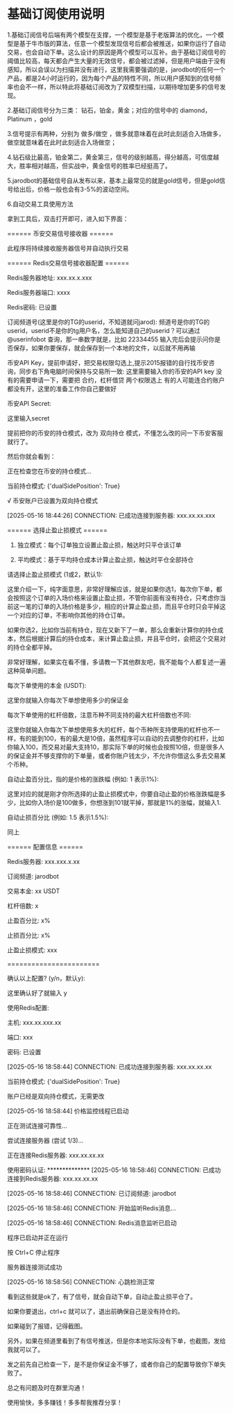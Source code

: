 # 基础订阅使用说明

1.基础订阅信号后端有两个模型在支撑，一个模型是基于老版算法的优化，一个模型是基于牛市版的算法，任意一个模型发现信号后都会被推送，如果你运行了自动交易，也会自动下单。这么设计的原因是两个模型可以互补。由于基础订阅信号的阈值比较高，每天都会产生大量的无效信号，都会被过滤掉，但是用户端由于没有感知，所以会误以为扫描并没有进行，这里我需要强调的是，jarodbot的任何一个产品，都是24小时运行的，因为每个产品的特性不同，所以用户感知到的信号频率也会不一样，所以特此将基础订阅改为了双模型扫描，以期待增加更多的信号发现。

2.基础订阅信号分为三类： 钻石，铂金，黄金；对应的信号中的 diamond，Platinum ，gold

3.信号提示有两种，分别为 做多/做空 ，做多就意味着在此时此刻适合入场做多，做空就意味着在此时此刻适合入场做空；

4.钻石级比最高，铂金第二，黄金第三，信号的级别越高，得分越高，可信度越大，胜率相对越高，但实战中，黄金信号的胜率已经挺高了。

5.jarodbot的基础信号自从发布以来，基本上最常见的就是gold信号，但是gold信号给出后，价格一般也会有3-5%的波动空间。

6.自动交易工具使用方法

拿到工具后，双击打开即可，进入如下界面：

====== 币安交易信号接收器 ======

此程序将持续接收服务器信号并自动执行交易



====== Redis交易信号接收器配置 ======

Redis服务器地址: xxx.xx.x.xxx

Redis服务器端口: xxxx

Redis密码: 已设置


订阅频道号(这里是你的TG的userid，不知道就问jarod):
 频道号是你的TG的userid，userid不是你的tg用户名，怎么能知道自己的userid？可以通过 @userinfobot 查询，那一串数字就是，比如 22334455
输入完后会提示问你是否保存，如果你要保存，就会保存到一个本地的文件，以后就不用再输

币安API Key，提前申请好，把交易权限勾选上,提示2015报错的自行找币安咨询，同步右下角电脑时间保持与交易所一致:
 这里需要输入你的币安的API key
没有的需要申请一下，需要把 合约，杠杆借贷 两个权限选上
有的人可能连合约账户都没有开，这里的准备工作你自己要做好

币安API Secret:

这里输入secret

提前把你的币安的持仓模式，改为 双向持仓 模式，不懂怎么改的问一下币安客服就行了。

然后你就会看到：

正在检查您在币安的持仓模式...

当前持仓模式: {'dualSidePosition': True}

√ 币安账户已设置为双向持仓模式

[2025-05-16 18:44:26] CONNECTION: 已成功连接到服务器: xxx.xx.xx.xxx


====== 选择止盈止损模式 ======

1. 独立模式：每个订单独立设置止盈止损，触达时只平仓该订单

2. 平均模式：基于平均持仓成本计算止盈止损，触达时平仓全部持仓


请选择止盈止损模式 (1或2，默认1): 


这里介绍一下，纯字面意思，非常好理解应该，就是如果你选1，每次你下单，都会按照这个订单的入场价格来设置止盈止损，不管你前面有没有持仓，只考虑你当前这一笔的订单的入场价格是多少，相应的计算止盈止损，而且平仓时只会平掉这一个对应的订单，不影响你其他的持仓订单。

如果你选2，比如你当前有持仓，现在又新下了一单，那么会重新计算你的持仓成本，然后根据计算后的持仓成本，来计算止盈止损，并且平仓时，会把这个交易对的持仓全都平掉。


非常好理解，如果实在看不懂，多请教一下其他群友吧，我不能每个人都复述一遍这种简单问题。


每次下单使用的本金 (USDT):

这里你就输入你每次下单想使用多少的保证金


每次下单使用的杠杆倍数，注意币种不同支持的最大杠杆倍数也不同:

这里你就输入你每次下单想使用多大的杠杆，每个币种所支持使用的杠杆也不一样，有的能到100，有的最大是10倍，虽然程序可以自动的去调整你的杠杆，比如你输入100，而交易对最大支持10，那实际下单的时候也会按照10倍，但是很多人的保证金并不够支撑你的下单量，或者你账户钱太少，不允许你借这么多去交易某个币种。


自动止盈百分比，指的是价格的涨跌幅 (例如: 1 表示1%):

这里对应的就是刚才你所选择的止盈止损模式中，你要自动止盈的价格涨跌幅是多少，比如你入场价是100做多，你想涨到101就平掉，那就是1%的涨幅，就输入1.


自动止损百分比 (例如: 1.5 表示1.5%):

同上


====== 配置信息 ======

Redis服务器: xxx.xxx.x.xx

订阅频道: jarodbot

交易本金: xx USDT

杠杆倍数: x

止盈百分比: x%

止损百分比: x%

止盈止损模式: xxx

=======================


确认以上配置? (y/n，默认y):

这里确认好了就输入 y



使用Redis配置:

主机: xxx.xx.xxx.xx

端口: xxx

密码: 已设置

[2025-05-16 18:58:44] CONNECTION: 已成功连接到服务器: xxx.xx.xx.xx

当前持仓模式: {'dualSidePosition': True}

账户已经是双向持仓模式，无需更改

[2025-05-16 18:58:44] 价格监控线程已启动


正在测试连接可靠性...

尝试连接服务器 (尝试 1/3)...

正在连接Redis服务器: xxx.xx.xx.xx


使用密码认证: **************
[2025-05-16 18:58:46] CONNECTION: 已成功连接到Redis服务器: xxx.xx.xx.xx

[2025-05-16 18:58:46] CONNECTION: 已订阅频道: jarodbot

[2025-05-16 18:58:46] CONNECTION: 开始监听Redis消息...

[2025-05-16 18:58:46] CONNECTION: Redis消息监听已启动


程序已启动并正在运行

按 Ctrl+C 停止程序

服务器连接测试成功

[2025-05-16 18:58:56] CONNECTION: 心跳检测正常



看到这些就是ok了，有了信号，就会自动下单，自动止盈止损平仓了。

如果你要退出，ctrl+c 就可以了，退出前确保自己是没有持仓的。


如果碰到了报错，记得截图。

另外，如果在频道里看到了有信号推送，但是你本地实际没有下单，也截图，发给我就可以了。

发之前先自己检查一下，是不是你保证金不够了，或者你自己的配置导致你下单失败了。

总之有问题及时在群里沟通！

使用愉快，多多赚钱！多多帮我推荐分享！

